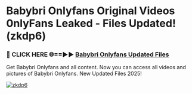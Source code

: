 # Babybri Onlyfans Original Videos 0nlyFans Leaked - Files Updated! (zkdp6)

<h3>🔴 CLICK HERE 🌐==►► <a href="https://tinyurl.com/ehrbuxhb" rel="nofollow">Babybri Onlyfans Updated Files</a></h3>

Get Babybri Onlyfans and all content. Now you can access all videos and pictures of Babybri Onlyfans. New Updated Files 2025!

[![zkdp6](https://i.imgur.com/lVYEuWS.gif)](https://tinyurl.com/ehrbuxhb)
